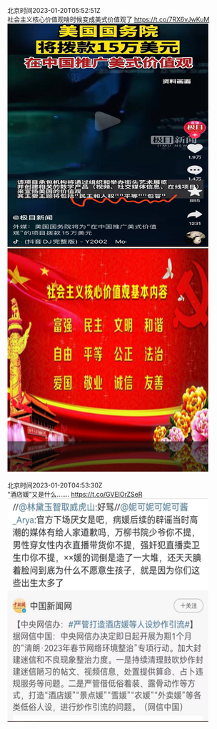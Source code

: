 北京时间2023-01-20T05:52:51Z<br>社会主义核心价值观啥时候变成美式价值观了 https://t.co/7RX6vJwKuM<br><img src='/temp/image/2023/y-Month-1/1616191986435821578_0.jpg' width='450' height='500'><img src='/temp/image/2023/y-Month-1/1616191986435821578_1.jpg' width='450' height='500'><br><br>北京时间2023-01-20T04:53:30Z<br>“酒店媛”又是什么....... https://t.co/GVElOrZSeR<br><img src='/temp/image/2023/y-Month-1/1616177049218990096_0.jpg' width='450' height='500'><br><br>